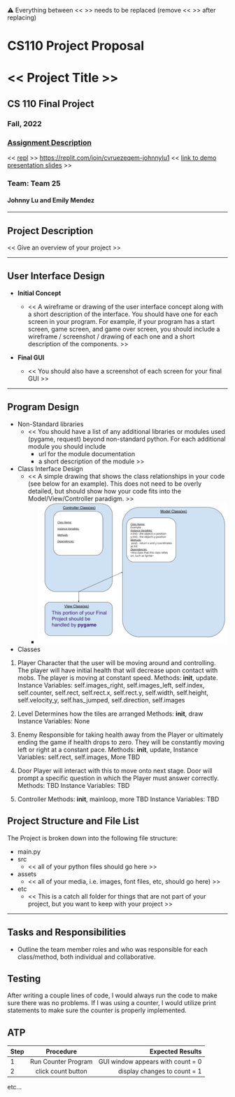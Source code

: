 :warning: Everything between << >> needs to be replaced (remove << >> after replacing)
# CS110 Project Proposal
# << Project Title >>
## CS 110 Final Project
###  Fall, 2022 
### [Assignment Description](https://docs.google.com/document/d/1H4R6yLL7som1lglyXWZ04RvTp_RvRFCCBn6sqv-82ps/edit?usp=sharing)

<< [repl](#) >>
https://replit.com/join/cvruezeqem-johnnylu1
<< [link to demo presentation slides](#) >>

### Team: Team 25
####  Johnny Lu and Emily Mendez

***

## Project Description

<< Give an overview of your project >>

***    

## User Interface Design

- **Initial Concept**
  - << A wireframe or drawing of the user interface concept along with a short description of the interface. You should have one for each screen in your program. For example, if your program has a start screen, game screen, and game over screen, you should include a wireframe / screenshot / drawing of each one and a short description of the components. >>
    
    
- **Final GUI**
  - << You should also have a screenshot of each screen for your final GUI >>

***        

## Program Design

* Non-Standard libraries
    * << You should have a list of any additional libraries or modules used (pygame, request) beyond non-standard python. 
         For each additional module you should include
         - url for the module documentation
         - a short description of the module >>
* Class Interface Design
    * << A simple drawing that shows the class relationships in your code (see below for an example). This does not need to be overly detailed, but should show how your code fits into the Model/View/Controller paradigm. >>
        * ![class diagram](assets/class_diagram.jpg) 
* Classes
1. Player
Character that the user will be moving around and controlling. The player will have initial health that will decrease upon contact with mobs. The player is moving at constant speed.
Methods: __init__, update.
Instance Variables: self.images_right, self.images_left, self.index, self.counter, self.rect, self.rect.x, self.rect.y, self.width, self.height, self.velocity_y, self.has_jumped, self.direction, self.images

2. Level
Determines how the tiles are arranged
Methods: __init__, draw
Instance Variables: None

3. Enemy
Responsible for taking health away from the Player or ultimately ending the game if health drops to zero. 
They will be constantly moving left or right at a constant pace.
Methods: __init__, update,
Instance Variables: self.rect, self.images, More TBD

4. Door
Player will interact with this to move onto next stage. Door will prompt a specific question in which the Player must answer correctly.
Methods: TBD
Instance Variables: TBD

5. Controller
Methods: __init__, mainloop, more TBD
Instance Variables: TBD



## Project Structure and File List

The Project is broken down into the following file structure:

* main.py
* src
    * << all of your python files should go here >>
* assets
    * << all of your media, i.e. images, font files, etc, should go here) >>
* etc
    * << This is a catch all folder for things that are not part of your project, but you want to keep with your project >>

***

## Tasks and Responsibilities 

   * Outline the team member roles and who was responsible for each class/method, both individual and collaborative.

## Testing
After writing a couple lines of code, I would always run the code to make sure there was no problems. If I was using a counter, I would utilize print statements to make sure the counter is properly implemented. 

## ATP

| Step                 |Procedure             |Expected Results                   |
|----------------------|:--------------------:|----------------------------------:|
|  1                   | Run Counter Program  |GUI window appears with count = 0  |
|  2                   | click count button   | display changes to count = 1      |
etc...
